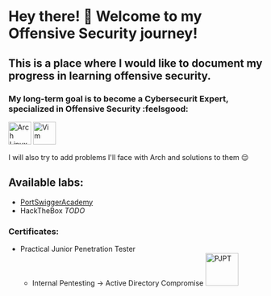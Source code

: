 # Hey there! :wave: Welcome to my Offensive Security journey! 
This is a place where I would like to document my progress in learning offensive security. 
---
### My long-term goal is to become a **Cybersecurit Expert**, specialized in Offensive Security :feelsgood:

 <img src="https://edent.github.io/SuperTinyIcons/images/svg/arch_linux.svg" width="45" title="Arch Linux"> <img src="https://edent.github.io/SuperTinyIcons/images/svg/vim.svg" width="45" title="Vim">

I will also try to add problems I'll face with Arch and solutions to them :relieved:

## Available labs:
* [PortSwiggerAcademy](https://github.com/Praglu/OffensiveSecurity/tree/master/PortSwiggerAcademy)
* HackTheBox *TODO*

### Certificates:
* Practical Junior Penetration Tester
    - Internal Pentesting -> Active Directory Compromise <img src="https://certifications.tcm-sec.com/wp-content/uploads/2024/08/PJPT-1.webp" width="65" title="PJPT">

